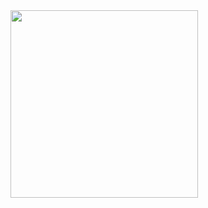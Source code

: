 <img src="https://www.chroscielski.pl/wp-content/uploads/2020/02/typeorm_relations.png" width="300px" />
